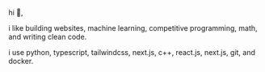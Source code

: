 hi 👋, 

i like building websites, machine learning, competitive programming, math, and writing clean code.

i use python, typescript, tailwindcss, next.js, c++, react.js, next.js, git, and docker.
